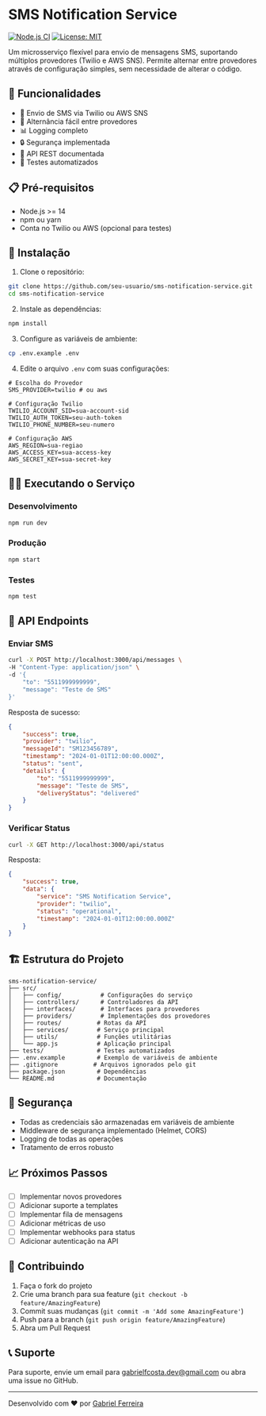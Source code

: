 # SMS Notification Service

[![Node.js CI](https://github.com/seu-usuario/sms-notification-service/actions/workflows/node.js.yml/badge.svg)](https://github.com/seu-usuario/sms-notification-service/actions/workflows/node.js.yml)
[![License: MIT](https://img.shields.io/badge/License-MIT-yellow.svg)](https://opensource.org/licenses/MIT)

Um microsserviço flexível para envio de mensagens SMS, suportando múltiplos provedores (Twilio e AWS SNS). Permite alternar entre provedores através de configuração simples, sem necessidade de alterar o código.

## 🚀 Funcionalidades

- 📱 Envio de SMS via Twilio ou AWS SNS
- 🔄 Alternância fácil entre provedores
- 📊 Logging completo
- 🔒 Segurança implementada
- 📝 API REST documentada
- 🧪 Testes automatizados

## 📋 Pré-requisitos

- Node.js >= 14
- npm ou yarn
- Conta no Twilio ou AWS (opcional para testes)

## 🔧 Instalação

1. Clone o repositório:
```bash
git clone https://github.com/seu-usuario/sms-notification-service.git
cd sms-notification-service
```

2. Instale as dependências:
```bash
npm install
```

3. Configure as variáveis de ambiente:
```bash
cp .env.example .env
```

4. Edite o arquivo `.env` com suas configurações:
```env
# Escolha do Provedor
SMS_PROVIDER=twilio # ou aws

# Configuração Twilio
TWILIO_ACCOUNT_SID=sua-account-sid
TWILIO_AUTH_TOKEN=seu-auth-token
TWILIO_PHONE_NUMBER=seu-numero

# Configuração AWS
AWS_REGION=sua-regiao
AWS_ACCESS_KEY=sua-access-key
AWS_SECRET_KEY=sua-secret-key
```

## 🏃‍♂️ Executando o Serviço

### Desenvolvimento
```bash
npm run dev
```

### Produção
```bash
npm start
```

### Testes
```bash
npm test
```

## 📡 API Endpoints

### Enviar SMS
```bash
curl -X POST http://localhost:3000/api/messages \
-H "Content-Type: application/json" \
-d '{
    "to": "5511999999999",
    "message": "Teste de SMS"
}'
```

Resposta de sucesso:
```json
{
    "success": true,
    "provider": "twilio",
    "messageId": "SM123456789",
    "timestamp": "2024-01-01T12:00:00.000Z",
    "status": "sent",
    "details": {
        "to": "5511999999999",
        "message": "Teste de SMS",
        "deliveryStatus": "delivered"
    }
}
```

### Verificar Status
```bash
curl -X GET http://localhost:3000/api/status
```

Resposta:
```json
{
    "success": true,
    "data": {
        "service": "SMS Notification Service",
        "provider": "twilio",
        "status": "operational",
        "timestamp": "2024-01-01T12:00:00.000Z"
    }
}
```

## 🏗️ Estrutura do Projeto

```
sms-notification-service/
├── src/
│   ├── config/           # Configurações do serviço
│   ├── controllers/      # Controladores da API
│   ├── interfaces/       # Interfaces para provedores
│   ├── providers/        # Implementações dos provedores
│   ├── routes/          # Rotas da API
│   ├── services/        # Serviço principal
│   ├── utils/           # Funções utilitárias
│   └── app.js           # Aplicação principal
├── tests/               # Testes automatizados
├── .env.example         # Exemplo de variáveis de ambiente
├── .gitignore          # Arquivos ignorados pelo git
├── package.json         # Dependências
└── README.md            # Documentação
```

## 🔐 Segurança

- Todas as credenciais são armazenadas em variáveis de ambiente
- Middleware de segurança implementado (Helmet, CORS)
- Logging de todas as operações
- Tratamento de erros robusto

## 📈 Próximos Passos

- [ ] Implementar novos provedores
- [ ] Adicionar suporte a templates
- [ ] Implementar fila de mensagens
- [ ] Adicionar métricas de uso
- [ ] Implementar webhooks para status
- [ ] Adicionar autenticação na API

## 🤝 Contribuindo

1. Faça o fork do projeto
2. Crie uma branch para sua feature (`git checkout -b feature/AmazingFeature`)
3. Commit suas mudanças (`git commit -m 'Add some AmazingFeature'`)
4. Push para a branch (`git push origin feature/AmazingFeature`)
5. Abra um Pull Request

## 📞 Suporte

Para suporte, envie um email para gabrielfcosta.dev@gmail.com ou abra uma issue no GitHub.

---

Desenvolvido com ❤️ por [Gabriel Ferreira](https://github.com/gabrielf54) 